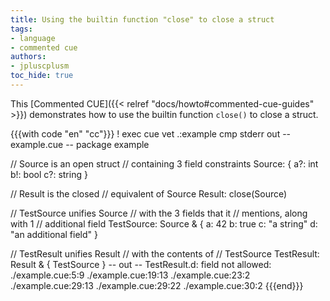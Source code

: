 ```yaml
---
title: Using the builtin function "close" to close a struct
tags:
- language
- commented cue
authors:
- jpluscplusm
toc_hide: true
---
```


This [Commented CUE]({{< relref "docs/howto#commented-cue-guides" >}})
demonstrates how to use the builtin function `close()` to close a struct.

{{{with code "en" "cc"}}}
! exec cue vet .:example
cmp stderr out
-- example.cue --
package example

// Source is an open struct
// containing 3 field constraints
Source: {
	a?: int
	b!: bool
	c?: string
}

// Result is the closed
// equivalent of Source
Result: close(Source)

// TestSource unifies Source
// with the 3 fields that it
// mentions, along with 1
// additional field
TestSource: Source & {
	a: 42
	b: true
	c: "a string"
	d: "an additional field"
}

// TestResult unifies Result
// with the contents of
// TestSource
TestResult: Result & {
	TestSource
}
-- out --
TestResult.d: field not allowed:
    ./example.cue:5:9
    ./example.cue:19:13
    ./example.cue:23:2
    ./example.cue:29:13
    ./example.cue:29:22
    ./example.cue:30:2
{{{end}}}
